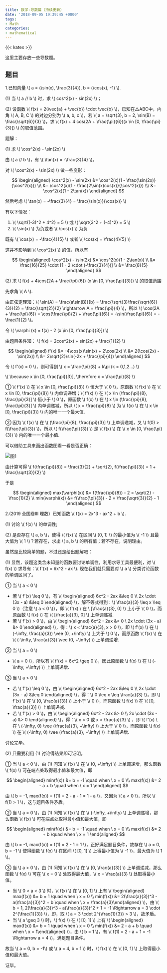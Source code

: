 ```yaml
---
title: 数学-导数篇（持续更新）
date: '2018-09-05 19:39:45 +0800'
tags:
- Math
categories:
- mathematical
---
```

{{< katex >}}

这里主要存放一些导数题。

## 题目

1.已知向量 \\( a = (\sin(x), \frac{3}{4}), b = (\cos(x), -1) \\).

(1) 当 \\( a // b \\) 时，求 \\( cos^2(x) - sin(2x) \\)；

(2) 设函数 \\( f(x) = 2(\vec{a} + \vec{b}) \cdot \vec{b} \\)，已知在△ABC中，内角 \\( A, B, C \\) 的对边分别为 \\( a, b, c \\)，若 \\( a = \sqrt{3}, b = 2, \sin(B) = \frac{\sqrt{6}}{3} \\)，求 \\( f(x) + 4 cos(2A + \frac{\pi}{6})(x \in [0, \frac{\pi}{3}]) \\) 的取值范围。

题解：

(1) 求 \\( \cos^2(x) - \sin(2x) \\)

由 \\( a // b \\)，有 \\( \tan(x) = -\frac{3}{4} \\)。

对 \\( \cos^2(x) - \sin(2x) \\) 做一些变形：

$$
\begin{aligned}
\cos^2(x) - \sin(2x)
&= \cos^2(x)(1 - \frac{\sin(2x)}{\cos^2(x)}) \\\
&= \cos^2(x)(1 - \frac{2\sin(x)cos(x)}{\cos^2(x)}) \\\
&= \cos^2(x)(1 - 2\tan(x))
\end{aligned}
$$

然后考虑 \\( \tan(x) = -\frac{3}{4} = \frac{\sin(x)}{\cos(x)} \\)

有以下情况：

1. \\( \sqrt{(-3)^2 + 4^2} = 5 \\) 或 \\( \sqrt{3^2 + (-4)^2} = 5 \\)
2. \\( \sin(x) \\) 为负或者 \\( \cos(x) \\) 为负

既有 \\( \cos(x) = -\frac{4}{5} \\) 或者 \\( \cos(x) = \frac{4}{5} \\)

这并不影响到 \\( \cos^2(x) \\) 的值，所以有

$$
\begin{aligned}
\cos^2(x) - \sin(2x)
&= \cos^2(x)(1 - 2\tan(x)) \\
&= \frac{16}{25} \cdot [1 - 2 \cdot (-\frac{3}{4})] \\
&= \frac{8}{5}
\end{aligned}
$$

(2) 求 \\( f(x) + 4\cos(2A + \frac{\pi}{6}) (x \in [0, \frac{\pi}{3}]) \\) 的取值范围

先求角 \\( A \\).

由正弦定理知：\\( \sin(A) = \frac{a\sin(B)}{b} = \frac{\sqrt{3}\frac{\sqrt{6}}{3}}{2} = \frac{\sqrt{2}}{2} \rightarrow A = \frac{\pi}{4} \\)，所以 \\( \cos(2A + \frac{\pi}{6}) = \cos(\frac{\pi}{2} + \frac{\pi}{6}) = -\sin(\frac{\pi}{6}) = -\frac{1}{2} \\)。

令 \\( \varphi (x) = f(x) - 2 (x \in [0, \frac{\pi}{3}]) \\)

由题目条件知： \\( f(x) = 2cos^2(x) + sin(2x) + \frac{1}{2} \\)

$$
\begin{aligned}
f'(x)
&= -4\cos(x)\sin(x) + 2\cos(2x) \\
&= 2(\cos(2x) - \sin(2x)) \\
&= 2\sqrt{2}\sin(-2x + \frac{\pi}{4})
\end{aligned}
$$

令 \\( f'(x) = 0 \\)，则可得到 \\( x = \frac{\pi}{8} + k\pi (k = 0,1,2...) \\)

\\( \because x \in [0, \frac{\pi}{3}], \therefore x = \frac{\pi}{8} \\)

① \\( f'(x) \\) 在 \\( x \in [0, \frac{\pi}{8}) \\) 恒大于 \\( 0 \\)，原函数 \\( f(x) \\) 在 \\( x \in [0, \frac{\pi}{8}) \\) 内单调递增；\\( f'(x) \\) 在 \\( x \in (\frac{\pi}{8}, \frac{\pi}{3}] \\) 恒小于 \\( 0 \\)，原函数 \\( f(x) \\) 在 \\( x \in (\frac{\pi}{8}, \frac{\pi}{3}] \\) 内单调递减，所以 \\( x = \frac{\pi}{8} \\) 为 \\( f(x) \\) 在 \\( x \in [0, \frac{\pi}{3}) \\) 内的唯一一个最大值.

② 因为 \\( f(x) \\) 在 \\( (\frac{\pi}{8}, \frac{\pi}{3}] \\) 上单调递减，又 \\( f(0) > f(\frac{\pi}{3}) \\)，所以 \\( f(\frac{\pi}{3}) \\) 是 \\( f(x) \\) 在 \\( x \in [0, \frac{\pi}{3}) \\) 内的唯一一个最小值.

可以借助工具来画出函数图看一看是否正确：

![图1](/img/2cos2x+sin2x+1_2.png)

由计算可得 \\( f(\frac{\pi}{8}) = \frac{3}{2} + \sqrt{2}, f(\frac{\pi}{3}) = 1 + \frac{\sqrt{3}}{2} \\)

于是

$$
\begin{aligned}
max(\varphi(x)) &= f(\frac{\pi}{8}) - 2 = \sqrt{2} - \frac{1}{2} \\
min(\varphi(x)) &= f(\frac{\pi}{3}) - 2 = \frac{\sqrt{3}}{2} - 1
\end{aligned}
$$

2.(2019 全国卷Ⅲ 理数）已知函数 \\( f(x) = 2x^3 - ax^2 + b \\).

(1) 讨论 \\( f(x) \\) 的单调性;

(2) 是否存在 \\( a, b \\)，使得 \\( f(x) \\) 在区间 \\( [0, 1] \\) 的最小值为 \\( -1 \\) 且最大值为 \\( 1 \\)？若存在，求出 \\( a, b \\) 的所有值；若不存在，说明理由。

虽然是比较简单的题，不过还是给出题解吧：

(1) 显然，该题这类含未知量的函数要讨论单调性，利用求导工具最便利，对 \\( f(x) \\) 求导有：\\( f'(x) = 6x^2 - ax \\). 现在我们就只需要对 \\( a \\) 分类讨论函数的单调区间了。

① 当 \\( a < 0 \\)

* 若 \\( f'(x) \leq 0 \\)，有 \\( \begin{aligned} 6x^2 - 2ax &\leq  0 \\\ 2x \cdot (3x - a) &\leq 0 \end{aligned} \\)，解不等式得到：\\( \frac{a}{3} \leq x \leq 0 \\)（注意 \\( a < 0 \\)），即 \\( f'(x) \\ 在 \\ [\frac{a}{3}, 0] \\) 上小于 \\( 0 \\)，而原函数 \\( f(x) \\) 在 \\( [\frac{a}{3}, 0] \\) 上单调递减.
* 若 \\( f'(x) > 0 \\)，由 \\( \begin{aligned} 6x^2 - 2ax &> 0 \\ 2x \cdot (3x - a) &> 0 \end{aligned} \\)，得：\\( x < \frac{a}{3}, x > 0 \\)，即 \\( f'(x) \\) 在 \\( (-\infty, \frac{a}{3}) \vee (0, +\infty) \\) 上大于 \\( 0 \\)，而原函数 \\( f(x) \\) 在 \\( (-\infty, \frac{a}{3}) \vee (0, +\infty) \\) 上单调递增.

② 当 \\( a = 0 \\)

* \\( a = 0 \\)，所以有 \\( f'(x) = 6x^2 \geq 0 \\)，因此原函数 \\( f(x) \\) 在 \\( (-\infty, +\infty) \\) 上单调递增.

③ 当 \\( a > 0 \\)

* 若 \\( f'(x) \leq 0 \\)，由 \\( \begin{aligned} 6x^2 - 2ax &\leq  0 \\\ 2x \cdot (3x - a) &\leq 0 \end{aligned} \\)，得：\\( 0 \leq x \leq \frac{a}{3} \\)，即 \\( f'(x) \\) 在 \\( [0, \frac{a}{3}] \\) 上小于 \\( 0 \\)，而原函数 \\( f(x) \\) 在 \\( [0, \frac{a}{3}] \\) 上单调递减.
* 若 \\( f'(x) > 0 \\)，由 \\( \begin{aligned} 6x^2 - 2ax &>  0 \\\ 2x \cdot (3x - a) &> 0 \end{aligned} \\)，得：\\( x < 0 或 x > \frac{a}{3} \\) ，即 \\( f'(x) \\ 在 \\ (-\infty, 0) \vee (\frac{a}{3}, +\infty) \\) 上大于 \\( 0 \\)，而原函数 \\( f(x) \\) 在 \\( (-\infty, 0) \vee (\frac{a}{3}, +\infty) \\) 上单调递增.

讨论完毕。

(2) 只需要利用 (1) 讨论得结果即可证明。

① 当 \\( a < 0 \\)，由 (1) 问知 \\( f(x) \\) 在 \\( (0, +\infty) \\) 上单调递增，那么函数 \\( f(x) \\) 可在端点处取得最小值和最大值，即

$$
 \begin{aligned}
  min(f(x)) &= b = -1 \quad when \ x = 0 \\\
  max(f(x)) &= 2 - a + b \quad when \ x = 1
 \end{aligned}
$$

由 \\( b = -1, max(f(x)) = f(1) = 2 - a - 1 = 1 - a \\)，又因为 \\( a < 0 \\)，所以 \\( f(1) > 1 \\)，这与题目条件矛盾。

② 当 \\( a = 0 \\)，由 (1) 问知 \\( f(x) \\) 在 \\( (-\infty, +\infty) \\) 上单调递增，那么函数 \\( f(x) \\) 可在端点处取得最小值和最大值，即

$$
\begin{aligned}
 min(f(x)) &= b = -1 \quad when \ x = 0 \\\
 max(f(x)) &= 2 + b \quad when \ x = 1
\end{aligned}
$$

由 \\( b = -1, max(f(x)) = f(1) = 2 - 1 = 1 \\)，正好满足题目条件，故存在 \\( a = 0, b = -1 \\) 使得函数 \\( f(x) \\) 在区间 \\( [0, 1] \\) 上得最小值为 \\( -1 \\)，最大值为 \\( 1 \\)。

③ 当 \\( a > 0 \\)，由 (1) 问知 \\( f(x) \\) 在 \\( [0, \frac{a}{3}] \\) 上单调递减，那么函数 \\( f(x) \\) 可在 \\( x = 0 \\) 处取得最大值，\\( x = \frac{a}{3} \\) 处取得最小值。

* 当 \\( 0 < a < 3 \\) 时，\\( f(x) \\) 在 \\( [0, 1] \\) 上有 \\( \begin{aligned} max(f(x)) &= b = 1 \quad when \ x = 0 \\\ min(f(x)) &= 2(\frac{a}{3})^3 - a(\frac{a}{3})^2 + b \quad when \ x = \frac{a}{3}\end{aligned} \\)，由 \\( b = 1, 2(\frac{a}{3})^3 - a(\frac{a}{3})^2 + 1 = -1 \Rightarrow a = 3 \cdot 2^{\frac{1}{3}} \\)，即，取 \\( a = 3 \cdot 2^{\frac{1}{3}} > 3 \\)，故矛盾。
* 当 \\( a \geq 3 \\) 时，\\( f(x) \\) 在 \\( [0, 1] \\) 上有 \\( \begin{aligned} max(f(x)) &= b = 1 \quad when \ x = 0 \\\ min(f(x)) &= 2 - a + b \quad when \ x = 1\end{aligned} \\)，由 \\( b = 1 \\)，有 \\( f(1) = 2 - a + 1 = -1 \Rightarrow a = 4 \\)，满足题目条件。

故当 \\( a = 0, b = -1\\) 或 \\( a = 4, b = 1 \\) 时，\\( f(x) \\) 在 \\( [0, 1] \\) 上取得最小值和最大值。

证毕。
